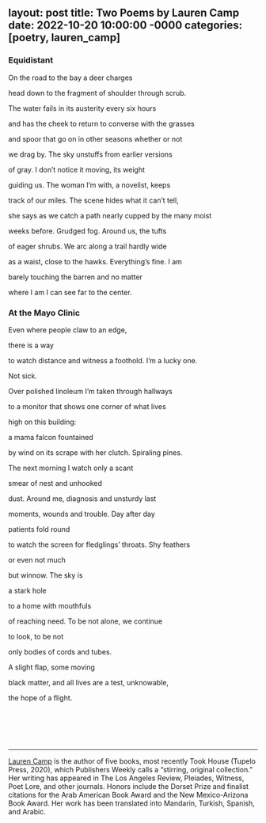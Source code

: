 layout: post
title: Two Poems by Lauren Camp
date: 2022-10-20 10:00:00 -0000
categories: [poetry, lauren_camp]
---
<div class="poem">
<h3>Equidistant</h3>
On the road to the bay a deer charges

head down to the fragment of shoulder through scrub. 

The water fails in its austerity every six hours

and has the cheek to return to converse with the grasses 

and spoor that go on in other seasons whether or not 

we drag by. The sky unstuffs from earlier versions 

of gray. I don’t notice it moving, its weight 

guiding us. The woman I’m with, a novelist, keeps 

track of our miles. The scene hides what it can’t tell, 

she says as we catch a path nearly cupped by the many moist 

weeks before. Grudged fog. Around us, the tufts 

of eager shrubs. We arc along a trail hardly wide 

as a waist, close to the hawks. Everything’s fine. I am 

barely touching the barren and no matter 

where I am I can see far to the center.

<h3>At the Mayo Clinic</h3>
Even where people claw to an edge, 

there is a way

to watch distance and witness a foothold. I’m a lucky one.

Not sick. 

Over polished linoleum I’m taken through hallways 

to a monitor that shows one corner of what lives 

high on this building: 

a mama falcon fountained 

by wind on its scrape with her clutch. Spiraling pines. 

The next morning I watch only a scant 

smear of nest and unhooked

dust. Around me, diagnosis and unsturdy last 

moments, wounds and trouble. Day after day 

patients fold round

to watch the screen for fledglings’ throats. Shy feathers 

or even not much 

but winnow. The sky is

a stark hole 

to a home with mouthfuls 	

of reaching need. To be not alone, we continue

to look, to be not

only bodies of cords and tubes. 

A slight flap, some moving 

black matter, and all lives are a test, unknowable, 

the hope of a flight.
</div>
<br><br>
<br><br>
<hr>
<a href="https://www.laurencamp.com/">Lauren Camp</a> is the author of five books, most recently Took House (Tupelo Press, 2020), which Publishers Weekly calls a “stirring, original collection.” Her writing has appeared in The Los Angeles Review, Pleiades, Witness, Poet Lore, and other journals. Honors include the Dorset Prize and finalist citations for the Arab American Book Award and the New Mexico-Arizona Book Award. Her work has been translated into Mandarin, Turkish, Spanish, and Arabic.

